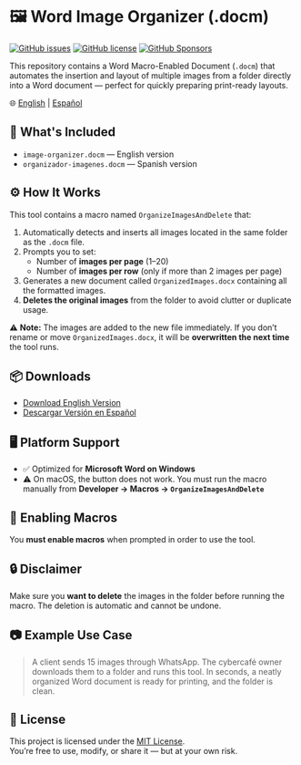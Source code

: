 # 🖼️ Word Image Organizer (.docm)

[![GitHub issues](https://img.shields.io/github/issues/manuelnajera/image-organizer-word)](https://github.com/manuelnajera/image-organizer-word/issues)
[![GitHub license](https://img.shields.io/github/license/manuelnajera/image-organizer-word)](https://github.com/manuelnajera/image-organizer-word/blob/main/LICENSE.txt)
[![GitHub Sponsors](https://shields.io/badge/Github%20Sponsors-Support%20me-blue?logo=GitHub+Sponsors)](https://github.com/sponsors/manuelnajera "Support me on GitHub Sponsors")

This repository contains a Word Macro-Enabled Document (`.docm`) that automates the insertion and layout of multiple images from a folder directly into a Word document — perfect for quickly preparing print-ready layouts.

🌐 [English](#readme) | [Español](https://github.com/manuelnajera/image-organizer-word/blob/main/README-es.md#readme)

## 📂 What's Included

- `image-organizer.docm` — English version
- `organizador-imagenes.docm` — Spanish version

## ⚙️ How It Works

This tool contains a macro named `OrganizeImagesAndDelete` that:

1. Automatically detects and inserts all images located in the same folder as the `.docm` file.
2. Prompts you to set:
   - Number of **images per page** (1–20)
   - Number of **images per row** (only if more than 2 images per page)
3. Generates a new document called `OrganizedImages.docx` containing all the formatted images.
4. **Deletes the original images** from the folder to avoid clutter or duplicate usage.

⚠️ **Note:** The images are added to the new file immediately. If you don’t rename or move `OrganizedImages.docx`, it will be **overwritten the next time** the tool runs.

## 📦 Downloads

- [Download English Version](https://github.com/manuelnajera/image-organizer-word/releases/tag/v1.0.0-en)
- [Descargar Versión en Español](https://github.com/manuelnajera/image-organizer-word/releases/tag/v1.0.0-es)

## 🖥️ Platform Support

- ✅ Optimized for **Microsoft Word on Windows**
- ⚠️ On macOS, the button does not work. You must run the macro manually from **Developer → Macros → `OrganizeImagesAndDelete`**

## 🧩 Enabling Macros

You **must enable macros** when prompted in order to use the tool.

## 🔒 Disclaimer

Make sure you **want to delete** the images in the folder before running the macro. The deletion is automatic and cannot be undone.

## 📷 Example Use Case

> A client sends 15 images through WhatsApp. The cybercafé owner downloads them to a folder and runs this tool. In seconds, a neatly organized Word document is ready for printing, and the folder is clean.

## 🔐 License

This project is licensed under the [MIT License](LICENSE).  
You’re free to use, modify, or share it — but at your own risk.